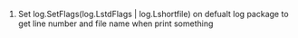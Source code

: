 1. Set log.SetFlags(log.LstdFlags | log.Lshortfile) on defualt log package to get line number and file name when print something
